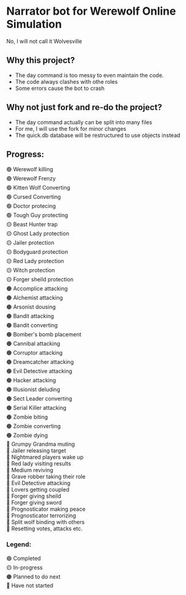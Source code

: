# Narrator bot for Werewolf Online Simulation
No, I will not call it Wolvesville

## Why this project?
- The day command is too messy to even maintain the code. 
- The code always clashes with othe roles
- Some errors cause the bot to crash

## Why not just fork and re-do the project?
- The day command actually can be split into many files
- For me, I will use the fork for minor changes
- The quick.db database will be restructured to use objects instead

## Progress:
🟢 Werewolf killing               <br>
🟢 Werewolf Frenzy                <br>
🟢 Kitten Wolf Converting         <br>
🟢 Cursed Converting              <br>
🟢 Doctor protecing               <br>
🟢 Tough Guy protecting           <br>
🟡 Beast Hunter trap              <br>
🟡 Ghost Lady protection          <br>
🟡 Jailer protection              <br>
🟡 Bodyguard protection           <br>
🟡 Red Lady protection            <br>
🟡 Witch protection               <br>
🟡 Forger sheild protection       <br>
🟠 Accomplice attacking           <br>
🟠 Alchemist attacking            <br>
🟠 Arsonist dousing               <br>
🟠 Bandit attacking               <br>
🟠 Bandit converting              <br>
🟠 Bomber's bomb placement        <br>
🟠 Cannibal attacking             <br>
🟠 Corruptor attacking            <br>
🟠 Dreamcatcher attacking         <br>
🟠 Evil Detective attacking       <br>
🟠 Hacker attacking               <br>
🟠 Illusionist deluding           <br>
🟠 Sect Leader converting         <br>
🟠 Serial Killer attacking        <br>
🟠 Zombie biting                  <br>
🟠 Zombie converting              <br>
🟠 Zombie dying                   <br>
🔴 Grumpy Grandma muting          <br>
🔴 Jailer releasing target        <br>
🔴 Nightmared players wake up     <br>
🔴 Red lady visiting results      <br>
🔴 Medium reviving                <br>
🔴 Grave robber taking their role <br>
🔴 Evil Detective attacking       <br>
🔴 Lovers getting coupled         <br>
🔴 Forger giving sheild           <br>
🔴 Forger giving sword            <br>
🔴 Prognosticator making peace    <br>
🔴 Prognosticator terrorizing     <br>
🔴 Split wolf binding with others <br>
🔴 Resetting votes, attacks etc.  <br>



### Legend:
🟢 Completed                      <br>
🟡 In-progress                    <br>
🟠 Planned to do next             <br>
🔴 Have not started               <br>

